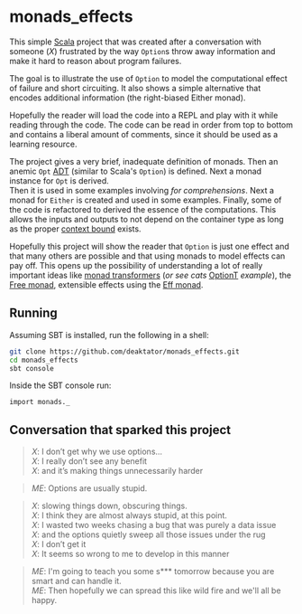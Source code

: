 # monads_effects

This simple [Scala](http://www.scala-lang.org) project that was created after
a conversation with someone (*X*) frustrated by the way `Option`s throw away
information and make it hard to reason about program failures.

The goal is to illustrate the use of `Option` to model the computational effect
of failure and short circuiting.  It also shows a simple alternative that
encodes additional information (the right-biased Either monad).

Hopefully the reader will load the code into a REPL and play with it while
reading through the code.  The code can be read in order from top to bottom and
contains a liberal amount of comments, since it should be used as a learning
resource.

The project gives a very brief, inadequate definition of monads.  Then an
anemic `Opt` [ADT](https://en.wikipedia.org/wiki/Algebraic_data_type) (similar
to Scala's `Option`) is defined. Next a monad instance for `Opt` is derived.  
Then it is used in some examples involving *for comprehensions*.  Next a monad
for `Either` is created and used in some examples.  Finally, some of the code
is refactored to derived the essence of the computations.  This allows the
inputs and outputs to not depend on the container type as long as the proper
[context bound](http://docs.scala-lang.org/tutorials/FAQ/context-bounds.html)
exists.

Hopefully this project will show the reader that `Option` is just one effect and
that many others are possible and that using monads to model effects can pay off.
This opens up the possibility of understanding a lot of really important ideas
like [monad transformers](https://en.wikipedia.org/wiki/Monad_transformer)
(*or see cats* [OptionT](https://typelevel.org/cats/datatypes/optiont.html)
*example*), the [Free monad](https://typelevel.org/cats/datatypes/freemonad.html),
extensible effects using the [Eff monad](http://atnos-org.github.io/eff/).

## Running

Assuming SBT is installed, run the following in a shell:

```bash
git clone https://github.com/deaktator/monads_effects.git
cd monads_effects
sbt console
```

Inside the SBT console run:

```
import monads._
```

## Conversation that sparked this project

> *X*:  I don’t get why we use options... <br/>
> *X*:  I really don’t see any benefit <br/>
> *X*:  and it’s making things unnecessarily harder

> *ME*:  Options are usually stupid.

> *X*:  slowing things down, obscuring things. <br/>
> *X*:  I think they are almost always stupid, at this point. <br/>
> *X*:  I wasted two weeks chasing a bug that was purely a data issue <br/>
> *X*:  and the options quietly sweep all those issues under the rug <br/>
> *X*:  I don’t get it <br/>
> *X*:  It seems so wrong to me to develop in this manner

> *ME*: I'm going to teach you some s*** tomorrow because you are smart and can handle it. <br/>
> *ME*: Then hopefully we can spread this like wild fire and we'll all be happy.
